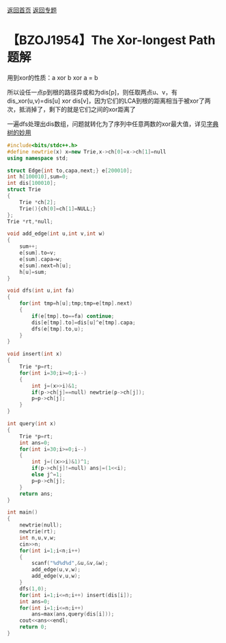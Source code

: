 [返回首页](https://EbolaEmperor.github.io)
[返回专题](https://EbolaEmperor.github.io/special/Trie)

# 【BZOJ1954】The Xor-longest Path 题解

用到xor的性质：a xor b xor a = b

所以设任一点p到根的路径异或和为dis[p]，则任取两点u、v，有dis_xor(u,v)=dis[u] xor dis[v]，因为它们的LCA到根的距离相当于被xor了两次，抵消掉了，剩下的就是它们之间的xor距离了

一遍dfs处理出dis数组，问题就转化为了序列中任意两数的xor最大值，详见[字典树的妙用](https://EbolaEmperor.github.io/article/notes/TrieGoodUse)

```cpp
#include<bits/stdc++.h>
#define newtrie(x) x=new Trie,x->ch[0]=x->ch[1]=null
using namespace std;

struct Edge{int to,capa,next;} e[200010];
int h[100010],sum=0;
int dis[100010];
struct Trie
{
	Trie *ch[2];
	Trie(){ch[0]=ch[1]=NULL;}
};
Trie *rt,*null;

void add_edge(int u,int v,int w)
{
	sum++;
	e[sum].to=v;
	e[sum].capa=w;
	e[sum].next=h[u];
	h[u]=sum;
}

void dfs(int u,int fa)
{
	for(int tmp=h[u];tmp;tmp=e[tmp].next)
	{
		if(e[tmp].to==fa) continue;
		dis[e[tmp].to]=dis[u]^e[tmp].capa;
		dfs(e[tmp].to,u);
	}
}

void insert(int x)
{
	Trie *p=rt;
	for(int i=30;i>=0;i--)
	{
		int j=(x>>i)&1;
		if(p->ch[j]==null) newtrie(p->ch[j]);
		p=p->ch[j];
	}
}

int query(int x)
{
	Trie *p=rt;
	int ans=0;
	for(int i=30;i>=0;i--)
	{
		int j=((x>>i)&1)^1;
		if(p->ch[j]!=null) ans|=(1<<i);
		else j^=1;
		p=p->ch[j];
	}
	return ans;
}

int main()
{
	newtrie(null);
	newtrie(rt);
	int n,u,v,w;
	cin>>n;
	for(int i=1;i<n;i++)
	{
		scanf("%d%d%d",&u,&v,&w);
		add_edge(u,v,w);
		add_edge(v,u,w);
	}
	dfs(1,0);
	for(int i=1;i<=n;i++) insert(dis[i]);
	int ans=0;
	for(int i=1;i<=n;i++)
		ans=max(ans,query(dis[i]));
	cout<<ans<<endl;
	return 0;
}
```
